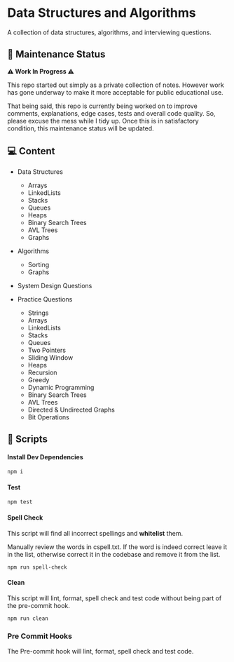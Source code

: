 # Data Structures and Algorithms

A collection of data structures, algorithms, and interviewing questions.

## 🚧 Maintenance Status

**⚠️ Work In Progress ⚠️**

This repo started out simply as a private collection of notes. However work has gone underway to make it more acceptable for public educational use.

That being said, this repo is currently being worked on to improve comments, explanations, edge cases, tests and overall code quality. So, please excuse the mess while I tidy up. Once this is in satisfactory condition, this maintenance status will be updated.

## 💻 Content

- Data Structures
  - Arrays
  - LinkedLists
  - Stacks
  - Queues
  - Heaps
  - Binary Search Trees
  - AVL Trees
  - Graphs

- Algorithms
  - Sorting
  - Graphs

- System Design Questions

- Practice Questions
  - Strings
  - Arrays
  - LinkedLists
  - Stacks
  - Queues
  - Two Pointers
  - Sliding Window
  - Heaps
  - Recursion
  - Greedy
  - Dynamic Programming
  - Binary Search Trees
  - AVL Trees
  - Directed & Undirected Graphs
  - Bit Operations

## 🔨 Scripts

#### Install Dev Dependencies

```
npm i
```

#### Test

```
npm test
```

#### Spell Check

This script will find all incorrect spellings and **whitelist** them.

Manually review the words in cspell.txt. If the word is indeed correct leave it in the list, otherwise correct it in the codebase and remove it from the list.

```
npm run spell-check
```

#### Clean

This script will lint, format, spell check and test code without being part of the pre-commit hook.

```
npm run clean
```

### Pre Commit Hooks

The Pre-commit hook will lint, format, spell check and test code.
